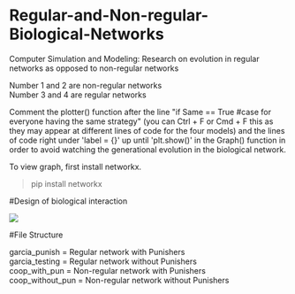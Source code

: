 # Regular-and-Non-regular-Biological-Networks
Computer Simulation and Modeling: Research on evolution in regular networks as opposed to non-regular networks<br>

Number 1 and 2 are non-regular networks<br>
Number 3 and 4 are regular networks<br>

Comment the plotter() function after the line "if Same == True #case for everyone having the same strategy" (you can Ctrl + F or Cmd + F this as they may appear at different lines of code for the four models) and the lines of code right under 'label = {}' up until 'plt.show()' in the Graph() function in order to avoid watching the generational evolution in the biological network. <br>

To view graph, first install networkx.<br>

> pip install networkx

#Design of biological interaction


<img src="https://media.springernature.com/m685/springer-static/image/art%3A10.1038%2Fs41598-017-17481-0/MediaObjects/41598_2017_17481_Fig1_HTML.jpg"/>


#File Structure

garcia_punish = Regular network with Punishers <br>
garcia_testing = Regular network without Punishers <br>
coop_with_pun = Non-regular network with Punishers <br>
coop_without_pun = Non-regular network without Punishers <br>
